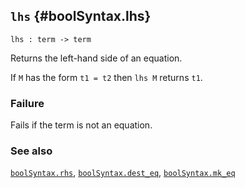 ## `lhs` {#boolSyntax.lhs}


```
lhs : term -> term
```



Returns the left-hand side of an equation.


If `M` has the form `t1 = t2` then `lhs M` returns `t1`.

### Failure

Fails if the term is not an equation.

### See also

[`boolSyntax.rhs`](#boolSyntax.rhs), [`boolSyntax.dest_eq`](#boolSyntax.dest_eq), [`boolSyntax.mk_eq`](#boolSyntax.mk_eq)

